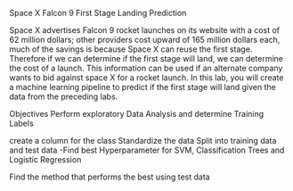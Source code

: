 Space X Falcon 9 First Stage Landing Prediction



Space X advertises Falcon 9 rocket launches on its website with a cost of 62 million dollars; other providers cost upward of 165 million dollars each, much of the savings is because Space X can reuse the first stage. Therefore if we can determine if the first stage will land, we can determine the cost of a launch. This information can be used if an alternate company wants to bid against space X for a rocket launch. In this lab, you will create a machine learning pipeline to predict if the first stage will land given the data from the preceding labs.

Objectives
Perform exploratory Data Analysis and determine Training Labels

create a column for the class
Standardize the data
Split into training data and test data
-Find best Hyperparameter for SVM, Classification Trees and Logistic Regression

Find the method that performs the best using test data
